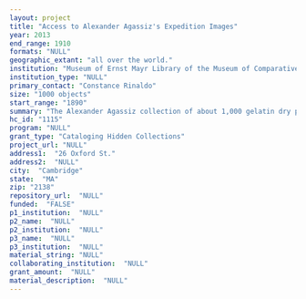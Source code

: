 ```yaml
--- 
layout: project 
title: "Access to Alexander Agassiz's Expedition Images"
year: 2013
end_range: 1910
formats: "NULL"
geographic_extant: "all over the world."
institution: "Museum of Ernst Mayr Library of the Museum of Comparative Zoology"
institution_type: "NULL"
primary_contact: "Constance Rinaldo"
size: "1000 objects"
start_range: "1890"
summary: "The Alexander Agassiz collection of about 1,000 gelatin dry plates, film negatives and prints dating from the late 1890s to the early- 20th century is important because it uniquely adds to Agassiz scholarship, providing access to many unpublished images from expeditions. Alexander Agassiz (1835-1910) was a pioneer in oceanographic research, zoological investigation, & mining engineering, devoting four decades to expanding & developing the Harvard University Museum of Comparative Zoology. He was best known as a naturalist & for his expeditions, conducting deep-sea investigations, & studying coral islands & reefs. The material is primarily glass negatives with some film negatives & print photographs that chronicle Agassiz's voyages on the Albatross, Challenger, Croydon, Yaralla and other ships between 1890 & 1909. There are also some domestic scenes from Agassiz's Rhode Island home. The collection includes images of expedition sites, primarily, but also some research materials."
hc_id: "1115"
program: "NULL"
grant_type: "Cataloging Hidden Collections"
project_url: "NULL"
address1:  "26 Oxford St."
address2:  "NULL"
city:  "Cambridge"
state:  "MA"
zip: "2138"
repository_url:  "NULL"
funded:  "FALSE"
p1_institution:  "NULL"
p2_name:  "NULL"
p2_institution:  "NULL"
p3_name:  "NULL"
p3_institution:  "NULL"
material_string: "NULL"
collaborating_institution:  "NULL"
grant_amount:  "NULL"
material_description:  "NULL"
---
```

